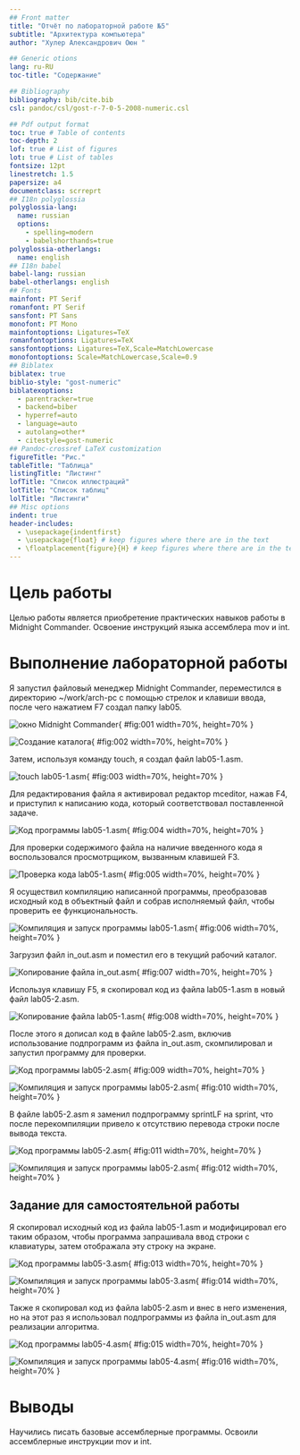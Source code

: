 ```yaml
---
## Front matter
title: "Отчёт по лабораторной работе №5"
subtitle: "Архитектура компьютера"
author: "Хулер Александрович Оюн "

## Generic otions
lang: ru-RU
toc-title: "Содержание"

## Bibliography
bibliography: bib/cite.bib
csl: pandoc/csl/gost-r-7-0-5-2008-numeric.csl

## Pdf output format
toc: true # Table of contents
toc-depth: 2
lof: true # List of figures
lot: true # List of tables
fontsize: 12pt
linestretch: 1.5
papersize: a4
documentclass: scrreprt
## I18n polyglossia
polyglossia-lang:
  name: russian
  options:
	- spelling=modern
	- babelshorthands=true
polyglossia-otherlangs:
  name: english
## I18n babel
babel-lang: russian
babel-otherlangs: english
## Fonts
mainfont: PT Serif
romanfont: PT Serif
sansfont: PT Sans
monofont: PT Mono
mainfontoptions: Ligatures=TeX
romanfontoptions: Ligatures=TeX
sansfontoptions: Ligatures=TeX,Scale=MatchLowercase
monofontoptions: Scale=MatchLowercase,Scale=0.9
## Biblatex
biblatex: true
biblio-style: "gost-numeric"
biblatexoptions:
  - parentracker=true
  - backend=biber
  - hyperref=auto
  - language=auto
  - autolang=other*
  - citestyle=gost-numeric
## Pandoc-crossref LaTeX customization
figureTitle: "Рис."
tableTitle: "Таблица"
listingTitle: "Листинг"
lofTitle: "Список иллюстраций"
lotTitle: "Список таблиц"
lolTitle: "Листинги"
## Misc options
indent: true
header-includes:
  - \usepackage{indentfirst}
  - \usepackage{float} # keep figures where there are in the text
  - \floatplacement{figure}{H} # keep figures where there are in the text
---
```


# Цель работы

Целью работы является приобретение практических навыков работы в Midnight Commander. 
Освоение инструкций языка ассемблера mov и int.

# Выполнение лабораторной работы

Я запустил файловый менеджер Midnight Commander, переместился в директорию ~/work/arch-pc с помощью стрелок и клавиши ввода, после чего нажатием F7 создал папку lab05.

![окно Midnight Commander](image/01.png){ #fig:001 width=70%, height=70% }

![Создание каталога](image/02.png){ #fig:002 width=70%, height=70% }

Затем, используя команду touch, я создал файл lab05-1.asm.

![touch lab05-1.asm](image/03.png){ #fig:003 width=70%, height=70% }

Для редактирования файла я активировал редактор mceditor, нажав F4, и приступил к написанию кода, который соответствовал поставленной задаче.

![Код программы lab05-1.asm](image/04.png){ #fig:004 width=70%, height=70% }

Для проверки содержимого файла на наличие введенного кода я воспользовался просмотрщиком, вызванным клавишей F3.

![Проверка кода lab05-1.asm](image/05.png){ #fig:005 width=70%, height=70% }

Я осуществил компиляцию написанной программы, преобразовав исходный код в объектный файл и собрав исполняемый файл, чтобы проверить ее функциональность.
 
![Компиляция и запуск программы lab05-1.asm](image/06.png){ #fig:006 width=70%, height=70% }

Загрузил файл in_out.asm и поместил его в текущий рабочий каталог.

![Копирование файла in_out.asm](image/07.png){ #fig:007 width=70%, height=70% }

Используя клавишу F5, я скопировал код из файла lab05-1.asm в новый файл lab05-2.asm.

![Копирование файла lab05-1.asm](image/08.png){ #fig:008 width=70%, height=70% }

После этого я дописал код в файле lab05-2.asm, включив использование подпрограмм из файла in_out.asm, скомпилировал и запустил программу для проверки.

![Код программы lab05-2.asm](image/09.png){ #fig:009 width=70%, height=70% }

![Компиляция и запуск программы lab05-2.asm](image/10.png){ #fig:010 width=70%, height=70% }

В файле lab05-2.asm я заменил подпрограмму sprintLF на sprint, что после перекомпиляции привело к отсутствию перевода строки после вывода текста.

![Код программы lab05-2.asm](image/11.png){ #fig:011 width=70%, height=70% }

![Компиляция и запуск программы lab05-2.asm](image/12.png){ #fig:012 width=70%, height=70% }

##  Задание для самостоятельной работы

Я скопировал исходный код из файла lab05-1.asm и модифицировал его таким образом, чтобы программа запрашивала ввод строки с клавиатуры, затем отображала эту строку на экране.

![Код программы lab05-3.asm](image/13.png){ #fig:013 width=70%, height=70% }

![Компиляция и запуск программы lab05-3.asm](image/14.png){ #fig:014 width=70%, height=70% }

Также я скопировал код из файла lab05-2.asm и внес в него изменения, но на этот раз я использовал подпрограммы из файла in_out.asm для реализации алгоритма.

![Код программы lab05-4.asm](image/15.png){ #fig:015 width=70%, height=70% }

![Компиляция и запуск программы lab05-4.asm](image/16.png){ #fig:016 width=70%, height=70% }

# Выводы

Научились писать базовые ассемблерные программы. Освоили ассемблерные инструкции mov и int.
